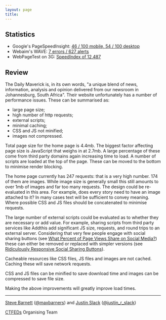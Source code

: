 ```yaml
---
layout: page
title:
---
```


## Statistics

* Google's PageSpeedInsight: [46 / 100 mobile, 54 / 100 desktop](https://developers.google.com/speed/pagespeed/insights/?url=http%3A%2F%2Fwww.dailymaverick.co.za%2F)
* Webaim's WAVE: [7 errors / 627 alerts](http://wave.webaim.org/report#/thedailymaverick.co.za)
* WebPageTest on 3G: [SpeedIndex of 12,487](http://www.webpagetest.org/result/160601_AX_111H/)

## Review

The Daily Maverick is, in its own words, "a unique blend of news, information, analysis and opinion delivered from our newsroom in Johannesburg, South Africa". Their website unfortunately has a number of performance issues. These can be summarised as:

- large page size;
- high number of http requests;
- external scripts;
- minimal caching;
- CSS and JS not minified;
- images not compressed.

Total page size for the home page is 4.4mb. The biggest factor affecting page size is JavaScript that weighs in at 2.7mb. A large percentage of these come from third party domains again increasing time to load. A number of scripts are loaded at the top of the page. These can be moved to the bottom to minimise render blocking.

The home page currently has 247 requests: that is a very high number. 174 of them are images. While image size is generally small this still amounts to over 1mb of images and far too many requests. The design could be re-evaluated in this area. For example, does every story need to have an image attached to it? In many cases text will be sufficient to convey meaning. Where possible CSS and JS files should be concatenated to minimise requests.

The large number of external scripts could be evaluated as to whether they are necessary or add value. For example, sharing scripts from third party services like Addthis add significant JS size, requests, and round trips to an external server. Considering that very few people engage with social sharing buttons (see [What Percent of Page Views Share on Social Media?](http://www.lukew.com/ff/entry.asp?1852)) these can either be removed or replaced with simpler versions (see [Ridiculously Responsive Social Sharing Buttons](http://kurtnoble.com/labs/rrssb/)).

Cacheable resources like CSS files, JS files and images are not cached. Caching these will save network requests.

CSS and JS files can be minified to save download time and images can be compressed to save file size.

Making the above improvements will greatly improve load times.

---

[Steve Barnett](https://naga.co.za/) ([@maxbarners](https://twitter.com/maxbarners)) and [Justin Slack](http://justinslack.com/) ([@justin_r_slack](https://twitter.com/justin_r_slack))

[CTFEDs](http://ctfeds.org/) Organising Team
